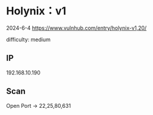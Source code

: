 # Holynix：v1

2024-6-4 https://www.vulnhub.com/entry/holynix-v1,20/

difficulty: medium

## IP

192.168.10.190

## Scan

Open Port -> 22,25,80,631

```

```
